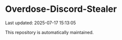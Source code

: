 # Overdose-Discord-Stealer

Last updated: 2025-07-17 15:13:05

This repository is automatically maintained.
